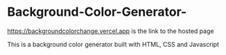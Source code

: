 # Background-Color-Generator-
https://backgroundcolorchange.vercel.app
 is the link to the hosted page


This is a background color generator built with HTML, CSS and Javascript 
